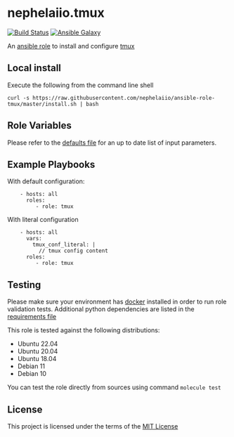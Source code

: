 # nephelaiio.tmux

[![Build Status](https://github.com/nephelaiio/ansible-role-tmux/workflows/molecule/badge.svg)](https://github.com/nephelaiio/ansible-role-tmux/actions)
[![Ansible Galaxy](http://img.shields.io/badge/ansible--galaxy-nephelaiio.tmux-blue.svg)](https://galaxy.ansible.com/nephelaiio/tmux/)

An [ansible role](https://galaxy.ansible.com/nephelaiio/tmux) to install and configure [tmux](https://tmux.github.io)

## Local install

Execute the following from the command line shell

```
curl -s https://raw.githubusercontent.com/nephelaiio/ansible-role-tmux/master/install.sh | bash
```

## Role Variables

Please refer to the [defaults file](/defaults/main.yml) for an up to date list of input parameters.

## Example Playbooks

With default configuration:

```
    - hosts: all
      roles:
         - role: tmux
```

With literal configuration

```
    - hosts: all
      vars:
        tmux_conf_literal: |
          // tmux config content
      roles:
         - role: tmux
```

## Testing

Please make sure your environment has [docker](https://www.docker.com) installed in order to run role validation tests. Additional python dependencies are listed in the [requirements file](https://github.com/nephelaiio/ansible-role-requirements/blob/master/requirements.txt)

This role is tested against the following distributions:

  * Ubuntu 22.04
  * Ubuntu 20.04
  * Ubuntu 18.04
  * Debian 11
  * Debian 10

You can test the role directly from sources using command ` molecule test `

## License

This project is licensed under the terms of the [MIT License](/LICENSE)
